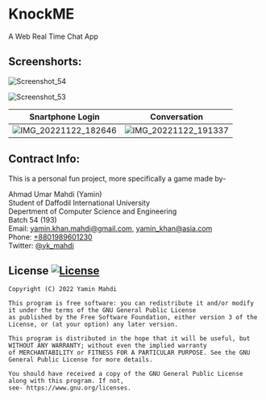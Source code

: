 # KnockME

A Web Real Time Chat App

## Screenshorts:

![Screenshot_54](https://user-images.githubusercontent.com/48239104/204683782-1d781d8a-b552-4d4d-b5bf-b18765f39a74.png)

![Screenshot_53](https://user-images.githubusercontent.com/48239104/204683747-c62c0e60-38d7-4ead-b014-99f4a7af2f19.png)

Snartphone Login           |  Conversation
:-------------------------:|:-------------------------:
![IMG_20221122_182646](https://user-images.githubusercontent.com/48239104/204684078-4d69d060-1703-42c8-8445-5bc6f7e92cb0.png)  |  ![IMG_20221122_191337](https://user-images.githubusercontent.com/48239104/204684088-3a01aacc-488b-4163-9293-8b7c3f10bb7d.png)



 
## Contract Info:

This is a personal fun project, more specifically a game made by-  
  
Ahmad Umar Mahdi (Yamin)  
Student of Daffodil International University  
Depertment of Computer Science and Engineering  
Batch 54 (193)  
Email: yamin.khan.mahdi@gmail.com, yamin_khan@asia.com    
Phone: [+8801989601230](tel:+8801989601230)  
Twitter: [@yk\_mahdi](https://twitter.com/yk_mahdi)  
 
 
## License [![License](https://img.shields.io/badge/license-GPLv3-green.svg?style=flat)](https://github.com/YaminMahdi/KnockME/blob/main/LICENSE)
```
Copyright (C) 2022 Yamin Mahdi  
  
This program is free software: you can redistribute it and/or modify it under the terms of the GNU General Public License 
as published by the Free Software Foundation, either version 3 of the License, or (at your option) any later version.  
  
This program is distributed in the hope that it will be useful, but WITHOUT ANY WARRANTY; without even the implied warranty
of MERCHANTABILITY or FITNESS FOR A PARTICULAR PURPOSE. See the GNU General Public License for more details.  
  
You should have received a copy of the GNU General Public License along with this program. If not, 
see- https://www.gnu.org/licenses.
```
